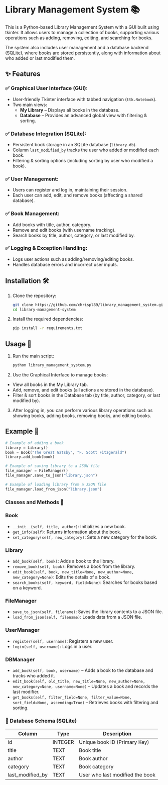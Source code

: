 # Library Management System 📚

This is a Python-based Library Management System with a GUI built using tkinter. It allows users to manage a collection of books, supporting various operations such as adding, removing, editing, and searching for books.

The system also includes user management and a database backend (SQLite), where books are stored persistently, along with information about who added or last modified them.

## ✨ Features

### ✅ Graphical User Interface (GUI):
- User-friendly Tkinter interface with tabbed navigation (`ttk.Notebook`).
- Two main views:
  - **My Library** – Displays all books in the database.
  - **Database** – Provides an advanced global view with filtering & sorting.

### ✅ Database Integration (SQLite):
- Persistent book storage in an SQLite database (`library.db`).
- Column `last_modified_by` tracks the user who added or modified each book.
- Filtering & sorting options (including sorting by user who modified a book).

### ✅ User Management:
- Users can register and log in, maintaining their session.
- Each user can add, edit, and remove books (affecting a shared database).

### ✅ Book Management:
- Add books with title, author, category.
- Remove and edit books (with username tracking).
- Search books by title, author, category, or last modified by.

### ✅ Logging & Exception Handling:
- Logs user actions such as adding/removing/editing books.
- Handles database errors and incorrect user inputs.

## Installation 🛠️

1. Clone the repository:
    ```sh
    git clone https://github.com/chrispl89/library_management_system.git
    cd library-management-system
    ```

2. Install the required dependencies:
    ```sh
    pip install -r requirements.txt
    ```

## Usage 🚀

1. Run the main script:
    ```sh
    python library_management_system.py
    ```

2. Use the Graphical Interface to manage books:
- View all books in the My Library tab.
- Add, remove, and edit books (all actions are stored in the database).
- Filter & sort books in the Database tab (by title, author, category, or last modified by).

3. After logging in, you can perform various library operations such as showing books, adding books, removing books, and editing books.

## Example 📖

```python
# Example of adding a book
library = Library()
book = Book("The Great Gatsby", "F. Scott Fitzgerald")
library.add_book(book)

# Example of saving library to a JSON file
file_manager = FileManager()
file_manager.save_to_json("library.json")

# Example of loading library from a JSON file
file_manager.load_from_json("library.json")
```

### Classes and Methods 🧩

### Book
- `__init__(self, title, author)`: Initializes a new book.
- `get_info(self)`: Returns information about the book.
- `set_category(self, new_category)`: Sets a new category for the book.

### Library
- `add_book(self, book)`: Adds a book to the library.
- `remove_book(self, book)`: Removes a book from the library.
- `edit_book(self, book, new_title=None, new_author=None, new_category=None)`: Edits the details of a book.
- `search_books(self, keyword, field=None)`: Searches for books based on a keyword.

### FileManager
- `save_to_json(self, filename)`: Saves the library contents to a JSON file.
- `load_from_json(self, filename)`: Loads data from a JSON file.

### UserManager
- `register(self, username)`: Registers a new user.
- `login(self, username)`: Logs in a user.

### DBManager
- `add_book(self, book, username)` – Adds a book to the database and tracks who added it.
- `edit_book(self, old_title, new_title=None, new_author=None, new_category=None, username=None)` – Updates a book and records the last modifier.
- `get_books(self, filter_field=None, filter_value=None, sort_field=None, ascending=True)` – Retrieves books with filtering and sorting.

### 💾 Database Schema (SQLite)
| Column            | Type    | Description                          |
|-------------------|---------|--------------------------------------|
| id                | INTEGER | Unique book ID (Primary Key)         |
| title             | TEXT    | Book title                           |
| author            | TEXT    | Book author                          |
| category          | TEXT    | Book category                        |
| last_modified_by  | TEXT    | User who last modified the book      |

